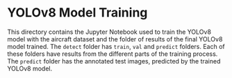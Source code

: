 # YOLOv8 Model Training

This directory contains the Jupyter Notebook used to train the YOLOv8 model with the aircraft dataset and the folder of results of the final YOLOv8 model trained. 
The `detect` folder has `train`, `val` and `predict` folders. Each of these folders have results from the different parts of the training process. 
The `predict` folder has the annotated test images, predicted by the trained YOLOv8 model. 
